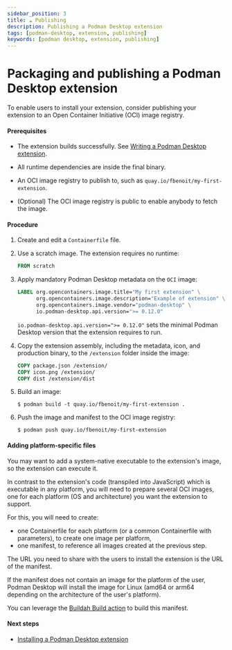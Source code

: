 ```yaml
---
sidebar_position: 3
title: ☁️ Publishing
description: Publishing a Podman Desktop extension
tags: [podman-desktop, extension, publishing]
keywords: [podman desktop, extension, publishing]
---
```


# Packaging and publishing a Podman Desktop extension

To enable users to install your extension, consider publishing your extension to an Open Container Initiative (OCI) image registry.

#### Prerequisites

- The extension builds successfully.
  See [Writing a Podman Desktop extension](/extend/write).

- All runtime dependencies are inside the final binary.

- An OCI image registry to publish to, such as `quay.io/fbenoit/my-first-extension`.

- (Optional) The OCI image registry is public to enable anybody to fetch the image.

#### Procedure

1. Create and edit a `Containerfile` file.

1. Use a scratch image.
   The extension requires no runtime:

   ```dockerfile
   FROM scratch
   ```

1. Apply mandatory Podman Desktop metadata on the `OCI` image:

   ```dockerfile
   LABEL org.opencontainers.image.title="My first extension" \
         org.opencontainers.image.description="Example of extension" \
         org.opencontainers.image.vendor="podman-desktop" \
         io.podman-desktop.api.version=">= 0.12.0"
   ```

   `io.podman-desktop.api.version=">= 0.12.0"` sets the minimal Podman Desktop version that the extension requires to run.

1. Copy the extension assembly, including the metadata, icon, and production binary, to the `/extension` folder inside the image:

   ```dockerfile
   COPY package.json /extension/
   COPY icon.png /extension/
   COPY dist /extension/dist
   ```

1. Build an image:

   ```shell-session
   $ podman build -t quay.io/fbenoit/my-first-extension .
   ```

1. Push the image and manifest to the OCI image registry:

   ```shell-session
   $ podman push quay.io/fbenoit/my-first-extension
   ```

#### Adding platform-specific files

You may want to add a system-native executable to the extension's image, so the extension can execute it.

In contrast to the extension's code (transpiled into JavaScript) which is executable in any platform, you will
need to prepare several OCI images, one for each platform (OS and architecture) you want the extension to support.

For this, you will need to create:

- one Containerfile for each platform (or a common Containerfile with parameters), to create
  one image per platform,
- one manifest, to reference all images created at the previous step.

The URL you need to share with the users to install the extension is the URL of the manifest.

If the manifest does not contain an image for the platform of the user, Podman Desktop will install the
image for Linux (amd64 or arm64 depending on the architecture of the user's platform).

You can leverage the [Buildah Build action](https://github.com/redhat-actions/buildah-build) to build this manifest.

#### Next steps

- [Installing a Podman Desktop extension](/extend/install)
